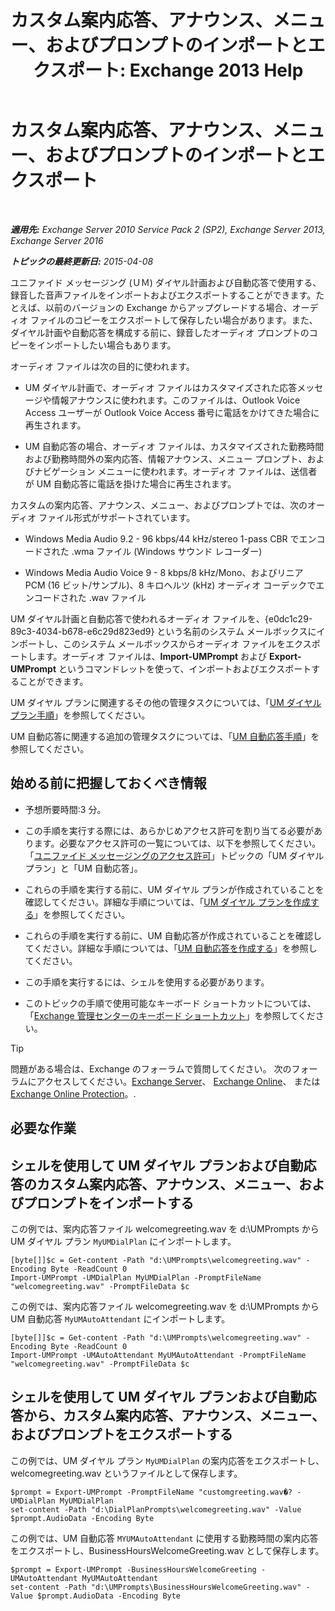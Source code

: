 ﻿---
title: 'カスタム案内応答、アナウンス、メニュー、およびプロンプトのインポートとエクスポート: Exchange 2013 Help'
TOCTitle: カスタム案内応答、アナウンス、メニュー、およびプロンプトのインポートとエクスポート
ms:assetid: e82da5d5-625f-4d8b-8d31-ac45513aacfd
ms:mtpsurl: https://technet.microsoft.com/ja-jp/library/Ee681667(v=EXCHG.150)
ms:contentKeyID: 54652988
ms.date: 04/24/2018
mtps_version: v=EXCHG.150
ms.translationtype: HT
---

# カスタム案内応答、アナウンス、メニュー、およびプロンプトのインポートとエクスポート

 

_**適用先:** Exchange Server 2010 Service Pack 2 (SP2), Exchange Server 2013, Exchange Server 2016_

_**トピックの最終更新日:** 2015-04-08_

ユニファイド メッセージング (ＵＭ) ダイヤル計画および自動応答で使用する、録音した音声ファイルをインポートおよびエクスポートすることができます。たとえば、以前のバージョンの Exchange からアップグレードする場合、オーディオ ファイルのコピーをエクスポートして保存したい場合があります。また、ダイヤル計画や自動応答を構成する前に、録音したオーディオ プロンプトのコピーをインポートしたい場合もあります。

オーディオ ファイルは次の目的に使われます。

  - UM ダイヤル計画で、オーディオ ファイルはカスタマイズされた応答メッセージや情報アナウンスに使われます。このファイルは、Outlook Voice Access ユーザーが Outlook Voice Access 番号に電話をかけてきた場合に再生されます。

  - UM 自動応答の場合、オーディオ ファイルは、カスタマイズされた勤務時間および勤務時間外の案内応答、情報アナウンス、メニュー プロンプト、およびナビゲーション メニューに使われます。オーディオ ファイルは、送信者が UM 自動応答に電話を掛けた場合に再生されます。

カスタムの案内応答、アナウンス、メニュー、およびプロンプトでは、次のオーディオ ファイル形式がサポートされています。

  - Windows Media Audio 9.2 - 96 kbps/44 kHz/stereo 1-pass CBR でエンコードされた .wma ファイル (Windows サウンド レコーダー)

  - Windows Media Audio Voice 9 - 8 kbps/8 kHz/Mono、およびリニア PCM (16 ビット/サンプル)、8 キロヘルツ (kHz) オーディオ コーデックでエンコードされた .wav ファイル

UM ダイヤル計画と自動応答で使われるオーディオ ファイルを、{e0dc1c29-89c3-4034-b678-e6c29d823ed9} という名前のシステム メールボックスにインポートし、このシステム メールボックスからオーディオ ファイルをエクスポートします。オーディオ ファイルは、**Import-UMPrompt** および **Export-UMPrompt** というコマンドレットを使って、インポートおよびエクスポートすることができます。

UM ダイヤル プランに関連するその他の管理タスクについては、「[UM ダイヤル プラン手順](um-dial-plan-procedures-exchange-2013-help.md)」を参照してください。

UM 自動応答に関連する追加の管理タスクについては、「[UM 自動応答手順](https://docs.microsoft.com/ja-jp/exchange/voice-mail-unified-messaging/automatically-answer-and-route-calls/um-auto-attendant-procedures)」を参照してください。

## 始める前に把握しておくべき情報

  - 予想所要時間:3 分。

  - この手順を実行する際には、あらかじめアクセス許可を割り当てる必要があります。必要なアクセス許可の一覧については、以下を参照してください。「[ユニファイド メッセージングのアクセス許可](unified-messaging-permissions-exchange-2013-help.md)」トピックの「UM ダイヤル プラン」と「UM 自動応答」。

  - これらの手順を実行する前に、UM ダイヤル プランが作成されていることを確認してください。詳細な手順については、「[UM ダイヤル プランを作成する](https://docs.microsoft.com/ja-jp/exchange/voice-mail-unified-messaging/connect-voice-mail-system/create-um-dial-plan)」を参照してください。

  - これらの手順を実行する前に、UM 自動応答が作成されていることを確認してください。詳細な手順については、「[UM 自動応答を作成する](https://docs.microsoft.com/ja-jp/exchange/voice-mail-unified-messaging/automatically-answer-and-route-calls/create-a-um-auto-attendant)」を参照してください。

  - この手順を実行するには、シェルを使用する必要があります。

  - このトピックの手順で使用可能なキーボード ショートカットについては、「[Exchange 管理センターのキーボード ショートカット](keyboard-shortcuts-in-the-exchange-admin-center-exchange-online-protection-help.md)」を参照してください。


> [!TIP]
> 問題がある場合は、Exchange のフォーラムで質問してください。 次のフォーラムにアクセスしてください。<A href="https://go.microsoft.com/fwlink/p/?linkid=60612">Exchange Server</A>、 <A href="https://go.microsoft.com/fwlink/p/?linkid=267542">Exchange Online</A>、 または <A href="https://go.microsoft.com/fwlink/p/?linkid=285351">Exchange Online Protection</A>。.



## 必要な作業

## シェルを使用して UM ダイヤル プランおよび自動応答のカスタム案内応答、アナウンス、メニュー、およびプロンプトをインポートする

この例では、案内応答ファイル welcomegreeting.wav を d:\\UMPrompts から UM ダイヤル プラン `MyUMDialPlan` にインポートします。

    [byte[]]$c = Get-content -Path "d:\UMPrompts\welcomegreeting.wav" -Encoding Byte -ReadCount 0
    Import-UMPrompt -UMDialPlan MyUMDialPlan -PromptFileName "welcomegreeting.wav" -PromptFileData $c

この例では、案内応答ファイル welcomegreeting.wav を d:\\UMPrompts から UM 自動応答 `MyUMAutoAttendant` にインポートします。

    [byte[]]$c = Get-content -Path "d:\UMPrompts\welcomegreeting.wav" -Encoding Byte -ReadCount 0
    Import-UMPrompt -UMAutoAttendant MyUMAutoAttendant -PromptFileName "welcomegreeting.wav" -PromptFileData $c

## シェルを使用して UM ダイヤル プランおよび自動応答から、カスタム案内応答、アナウンス、メニュー、およびプロンプトをエクスポートする

この例では、UM ダイヤル プラン `MyUMDialPlan` の案内応答をエクスポートし、welcomegreeting.wav というファイルとして保存します。

    $prompt = Export-UMPrompt -PromptFileName "customgreeting.wav�? -UMDialPlan MyUMDialPlan
    set-content -Path "d:\DialPlanPrompts\welcomegreeting.wav" -Value $prompt.AudioData -Encoding Byte

この例では、UM 自動応答 `MYUMAutoAttendant` に使用する勤務時間の案内応答をエクスポートし、BusinessHoursWelcomeGreeting.wav として保存します。

    $prompt = Export-UMPrompt -BusinessHoursWelcomeGreeting -UMAutoAttendant MyUMAutoAttendant
    set-content -Path "d:\UMPrompts\BusinessHoursWelcomeGreeting.wav" -Value $prompt.AudioData -Encoding Byte

